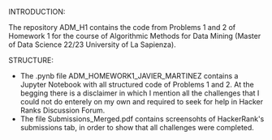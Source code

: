 INTRODUCTION:

The repository ADM_H1 contains the code from Problems 1 and 2 of Homework 1 for the course of Algorithmic Methods for Data Mining (Master of Data Science 22/23 University of La Sapienza).

STRUCTURE:
- The .pynb file ADM_HOMEWORK1_JAVIER_MARTINEZ contains a Jupyter Notebook with all structured code of Problems 1 and 2. At the begging there is a disclaimer in which I mention all the challenges that I could not do enterely on my own and required to seek for help in Hacker Ranks Discussion Forum.
- The file Submissions_Merged.pdf contains screensohts of HackerRank's submissions tab, in order to show that all challenges were completed.
